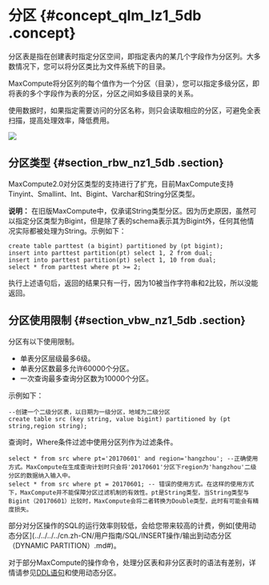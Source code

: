 # 分区 {#concept_qlm_lz1_5db .concept}

分区表是指在创建表时指定分区空间，即指定表内的某几个字段作为分区列。大多数情况下，您可以将分区类比为文件系统下的目录。

MaxCompute将分区列的每个值作为一个分区（目录），您可以指定多级分区，即将表的多个字段作为表的分区，分区之间如多级目录的关系。

使用数据时，如果指定需要访问的分区名称，则只会读取相应的分区，可避免全表扫描，提高处理效率，降低费用。

![](http://static-aliyun-doc.oss-cn-hangzhou.aliyuncs.com/assets/img/11922/1036_zh-CN.png)

## 分区类型 {#section_rbw_nz1_5db .section}

MaxCompute2.0对分区类型的支持进行了扩充，目前MaxCompute支持Tinyint、Smallint、Int、Bigint、Varchar和String分区类型。

**说明：** 在旧版MaxCompute中，仅承诺String类型分区。因为历史原因，虽然可以指定分区类型为Bigint，但是除了表的schema表示其为Bigint外，任何其他情况实际都被处理为String。示例如下：

```
create table parttest (a bigint) partitioned by (pt bigint);
insert into parttest partition(pt) select 1, 2 from dual;
insert into parttest partition(pt) select 1, 10 from dual;
select * from parttest where pt >= 2;
```

执行上述语句后，返回的结果只有一行，因为10被当作字符串和2比较，所以没能返回。

## 分区使用限制 {#section_vbw_nz1_5db .section}

分区有以下使用限制。

-   单表分区层级最多6级。
-   单表分区数最多允许60000个分区。
-   一次查询最多查询分区数为10000个分区。

示例如下：

```
--创建一个二级分区表，以日期为一级分区，地域为二级分区
create table src (key string, value bigint) partitioned by (pt string,region string);
```

查询时，Where条件过滤中使用分区列作为过滤条件。

```
select * from src where pt='20170601' and region='hangzhou'; --正确使用方式。MaxCompute在生成查询计划时只会将'20170601'分区下region为'hangzhou'二级分区的数据纳入输入中。
select * from src where pt = 20170601; -- 错误的使用方式。在这样的使用方式下，MaxCompute并不能保障分区过滤机制的有效性。pt是String类型，当String类型与Bigint（20170601）比较时，MaxCompute会将二者转换为Double类型，此时有可能会有精度损失。
```

部分对分区操作的SQL的运行效率则较低，会给您带来较高的计费，例如[使用动态分区](../../../../cn.zh-CN/用户指南/SQL/INSERT操作/输出到动态分区（DYNAMIC PARTITION）.md#)。

对于部分MaxCompute的操作命令，处理分区表和非分区表时的语法有差别，详情请参见[DDL语句](../../../../cn.zh-CN/用户指南/SQL/DDL语句/分区/列操作.md#)和使用动态分区。

